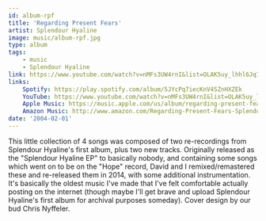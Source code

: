 ```yaml
---
id: album-rpf
title: 'Regarding Present Fears'
artist: Splendour Hyaline
image: music/album-rpf.jpg
type: album
tags:
    - music
    - Splendour Hyaline
link: https://www.youtube.com/watch?v=nMFs3UW4rnI&list=OLAK5uy_lhhl6Jq79kaP8tGBUPrENC0Dgqg3i9Cb4
links:
    Spotify: https://play.spotify.com/album/5JYcPq7iecKnV4SZnHXZEk
    YouTube: https://www.youtube.com/watch?v=nMFs3UW4rnI&list=OLAK5uy_lhhl6Jq79kaP8tGBUPrENC0Dgqg3i9Cb4
    Apple Music: https://music.apple.com/us/album/regarding-present-fears-ep/909503093
    Amazon Music: http://www.amazon.com/Regarding-Present-Fears-Splendour-Hyaline/dp/B00MQW8VLK
date: '2004-02-01'
---
```


This little collection of 4 songs was composed of two re-recordings from Splendour Hyaline's first
album, plus two new tracks. Originally released as the "Splendour Hyaline EP" to basically nobody,
and containing some songs which went on to be on the "Hope" record, David and I remixed/remastered
these and re-released them in 2014, with some additional instrumentation. It's basically the oldest
music I've made that I've felt comfortable actually posting on the internet (though maybe I'll get
brave and upload Splendour Hyaline's first album for archival purposes someday). Cover design by
our bud Chris Nyffeler.
